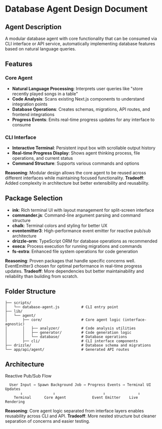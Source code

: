 # Database Agent Design Document

## Agent Description
A modular database agent with core functionality that can be consumed via CLI interface or API service, automatically implementing database features based on natural language queries.

## Features
### Core Agent
- **Natural Language Processing**: Interprets user queries like "store recently played songs in a table"
- **Code Analysis**: Scans existing Next.js components to understand integration points
- **Database Operations**: Creates schemas, migrations, API routes, and frontend integrations
- **Progress Events**: Emits real-time progress updates for any interface to consume

### CLI Interface
- **Interactive Terminal**: Persistent input box with scrollable output history
- **Real-time Progress Display**: Shows agent thinking process, file operations, and current status
- **Command Structure**: Supports various commands and options


**Reasoning**: Modular design allows the core agent to be reused across different interfaces while maintaining focused functionality. **Tradeoff**: Added complexity in architecture but better extensibility and reusability.

## Package Selection
- **ink**: Rich terminal UI with layout management for split-screen interface
- **commander.js**: Command-line argument parsing and command structure
- **chalk**: Terminal colors and styling for better UX
- **eventemitter3**: High-performance event emitter for reactive pub/sub architecture
- **drizzle-orm**: TypeScript ORM for database operations as recommended
- **execa**: Process execution for running migrations and commands
- **fs-extra**: Enhanced file system operations for code generation

**Reasoning**: Proven packages that handle specific concerns well. EventEmitter3 chosen for optimal performance in real-time progress updates. **Tradeoff**: More dependencies but better maintainability and reliability than building from scratch.

## Folder Structure
```
├── scripts/
│   └── database-agent.js          # CLI entry point
├── lib/
│   └── agent/
│       ├── core/                  # Core agent logic (interface-agnostic)
│       │   ├── analyzer/          # Code analysis utilities
│       │   ├── generator/         # Code generation logic
│       │   └── database/          # Database operations
│       ├── cli/                   # CLI interface components
├── drizzle/                       # Database schema and migrations
└── app/api/agent/                 # Generated API routes
```

## Architecture

Reactive Pub/Sub Flow

```
  User Input → Spawn Background Job → Progress Events → Terminal UI Updates
       ↓              ↓                      ↓               ↓
    Terminal      Core Agent            Event Emitter    Live Rendering
```

**Reasoning**: Core agent logic separated from interface layers enables reusability across CLI and API. **Tradeoff**: More nested structure but cleaner separation of concerns and easier testing.